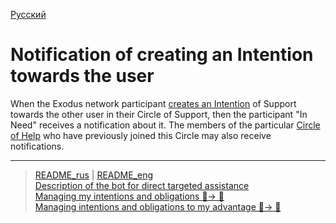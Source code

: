 [Русский](../../documents/notifications/intention_created.md)
# Notification of creating an Intention towards the user

When the Exodus network participant [creates an Intention](../actions/create_intent.md) of Support towards the other user in their Circle of Support, then the participant "In Need" receives a notification about it. 
The members of the particular [Circle of Help](../actions/list_other_people.md) who have previously joined this Circle may also receive notifications.

---
> [README_rus](../../README.md)  |  [README_eng](../../README_eng.md)     
> [Description of the bot for direct targeted assistance](../../documents_eng/index.md)   
> [Managing my intentions and obligations 👤-> 👥](../actions/show_int_obl.md)  
> [Managing intentions and obligations to my advantage 👥-> 👤](../actions/show_int_obl_for_me.md) 

